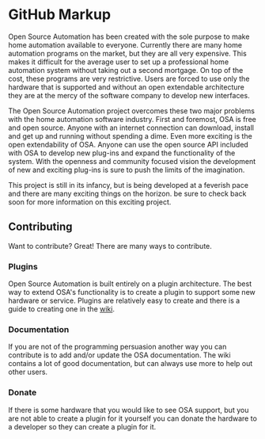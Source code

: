 GitHub Markup
=============

Open Source Automation has been created with the sole purpose to make home automation available to everyone. Currently there are many home automation programs on the market, but they are all very expensive. This makes it difficult for the average user to set up a professional home automation system without taking out a second mortgage. On top of the cost, these programs are very restrictive. Users are forced to use only the hardware that is supported and without an open extendable architecture they are at the mercy of the software company to develop new interfaces.

The Open Source Automation project overcomes these two major problems with the home automation software industry. First and foremost, OSA is free and open source. Anyone with an internet connection can download, install and get up and running without spending a dime. Even more exciting is the open extendability of OSA. Anyone can use the open source API included with OSA to develop new plug-ins and expand the functionality of the system. With the openness and community focused vision the development of new and exciting plug-ins is sure to push the limits of the imagination.

This project is still in its infancy, but is being developed at a feverish pace and there are many exciting things on the horizon. be sure to check back soon for more information on this exciting project.



Contributing
------------

Want to contribute? Great! There are many ways to contribute.


### Plugins

Open Source Automation is built entirely on a plugin architecture.  The best way to extend OSA's functionality is to create a plugin to support some new hardware or service.  Plugins are relatively easy to create and there is a guide to creating one in the [wiki](http://www.opensourceautomation.com/wiki/index.php?title=Create_a_Plugin_Guide).


### Documentation

If you are not of the programming persuasion another way you can contribute is to add and/or update the OSA documentation.  The wiki contains a lot of good documentation, but can always use more to help out other users.


### Donate

If there is some hardware that you would like to see OSA support, but you are not able to create a plugin for it yourself you can donate the hardware to a developer so they can create a plugin for it.
